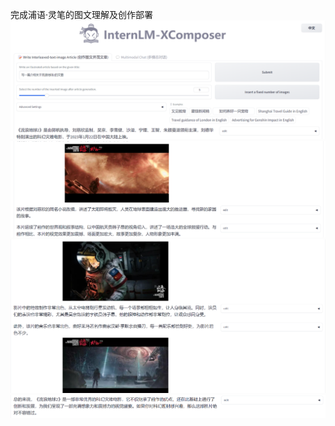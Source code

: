完成浦语·灵笔的图文理解及创作部署
![Alt text](image.png)
![Alt text](image-1.png)
![Alt text](image-2.png)
![Alt text](image-3.png)